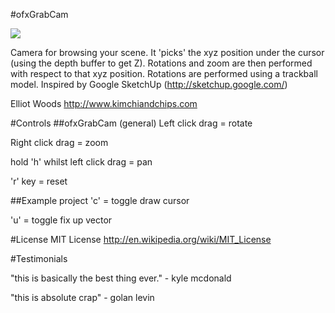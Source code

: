 #ofxGrabCam

<img src="https://raw.github.com/elliotwoods/ofxGrabCam/master/ofxaddons_thumbnail.png" />

Camera for browsing your scene. It 'picks' the xyz position under the cursor (using the depth buffer to get Z).
Rotations and zoom are then performed with respect to that xyz position.
Rotations are performed using a trackball model.
Inspired by Google SketchUp (http://sketchup.google.com/)

Elliot Woods
http://www.kimchiandchips.com

#Controls
##ofxGrabCam (general)
Left click drag = rotate

Right click drag = zoom

hold 'h' whilst left click drag = pan

'r' key = reset

##Example project
'c' = toggle draw cursor

'u' = toggle fix up vector

#License
MIT License
http://en.wikipedia.org/wiki/MIT_License

#Testimonials

"this is basically the best thing ever." - kyle mcdonald

"this is absolute crap" - golan levin
